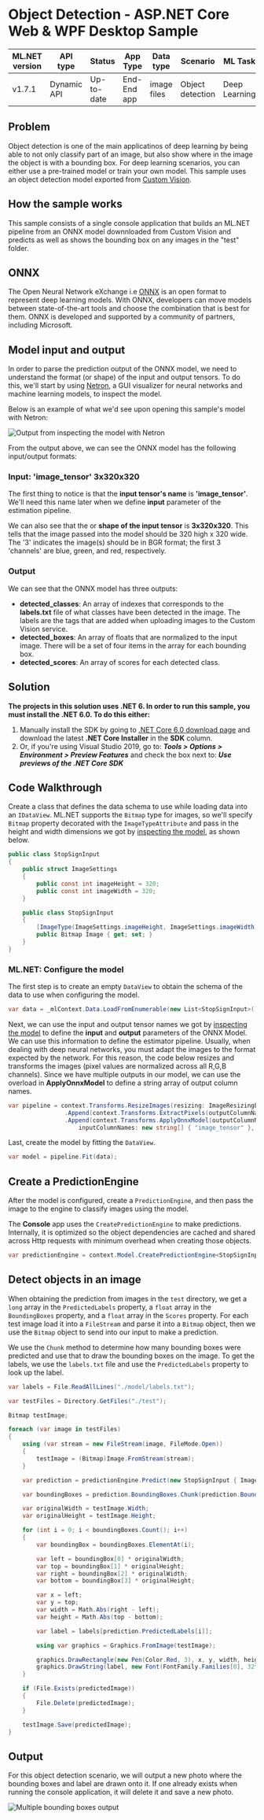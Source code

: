 # Object Detection - ASP.NET Core Web & WPF Desktop Sample

| ML.NET version | API type    | Status     | App Type    | Data type   | Scenario         | ML Task       | Algorithms                        |
|----------------|-------------|------------|-------------|-------------|------------------|---------------|-----------------------------------|
| v1.7.1        | Dynamic API | Up-to-date | End-End app | image files | Object detection | Deep Learning | ONNX: Custom Vision |

## Problem

Object detection is one of the main applicatinos of deep learning by being able to not only classify part of an image, but also show where in the image the object is with a bounding box. For deep learning scenarios, you can either use a pre-trained model or train your own model. This sample uses an object detection model exported from [Custom Vision](https://www.customvision.ai).

## How the sample works

This sample consists of a single console application that builds an ML.NET pipeline from an ONNX model downnloaded from Custom Vision and predicts as well as shows the bounding box on any images in the "test" folder.

## ONNX

The Open Neural Network eXchange i.e [ONNX](http://onnx.ai/) is an open format to represent deep learning models. With ONNX, developers can move models between state-of-the-art tools and choose the combination that is best for them. ONNX is developed and supported by a community of partners, including Microsoft.

## Model input and output

In order to parse the prediction output of the ONNX model, we need to understand the format (or shape) of the input and output tensors.  To do this, we'll start by using [Netron](https://netron.app/), a GUI visualizer for neural networks and machine learning models, to inspect the model.

Below is an example of what we'd see upon opening this sample's model with Netron:

![Output from inspecting the model with Netron](./assets/onnx-input.jpg)

From the output above, we can see the ONNX model has the following input/output formats:

### Input: 'image_tensor' 3x320x320

The first thing to notice is that the **input tensor's name** is **'image_tensor'**.  We'll need this name later when we define **input** parameter of the estimation pipeline.

We can also see that the or **shape of the input tensor** is **3x320x320**.  This tells that the image passed into the model should be 320 high x 320 wide. The '3' indicates the image(s) should be in BGR format; the first 3 'channels' are blue, green, and red, respectively.

### Output

We can see that the ONNX model has three outputs:
- **detected_classes**: An array of indexes that corresponds to the **labels.txt** file of what classes have been detected in the image. The labels are the tags that are added when uploading images to the Custom Vision service.
- **detected_boxes**: An array of floats that are normalized to the input image. There will be a set of four items in the array for each bounding box.
- **detected_scores**: An array of scores for each detected class.

## Solution

**The projects in this solution uses .NET 6. In order to run this sample, you must install the .NET 6.0. To do this either:**

1. Manually install the SDK by going to [.NET Core 6.0 download page](https://dotnet.microsoft.com/en-us/download/dotnet/6.0) and download the latest **.NET Core Installer** in the **SDK** column.
2. Or, if you're using Visual Studio 2019, go to: _**Tools > Options > Environment > Preview Features**_ and check the box next to: _**Use previews of the .NET Core SDK**_

## Code Walkthrough

Create a class that defines the data schema to use while loading data into an `IDataView`. ML.NET supports the `Bitmap` type for images, so we'll specify `Bitmap` property decorated with the `ImageTypeAttribute` and pass in the height and width dimensions we got by [inspecting the model](#model-input-and-output), as shown below.

```csharp
public class StopSignInput
{
    public struct ImageSettings
    {
        public const int imageHeight = 320;
        public const int imageWidth = 320;
    }

    public class StopSignInput
    {
        [ImageType(ImageSettings.imageHeight, ImageSettings.imageWidth)]
        public Bitmap Image { get; set; }
    }
}
```

### ML.NET: Configure the model

The first step is to create an empty `DataView` to obtain the schema of the data to use when configuring the model.

```csharp
var data = _mlContext.Data.LoadFromEnumerable(new List<StopSignInput>());
```

Next, we can use the input and output tensor names we got by [inspecting the model](#model-input-and-output) to define the **input** and **output** parameters of the ONNX Model. We can use this information to define the estimator pipeline. Usually, when dealing with deep neural networks, you must adapt the images to the format expected by the network. For this reason, the code below resizes and transforms the images (pixel values are normalized across all R,G,B channels). Since we have multiple outputs in our model, we can use the overload in **ApplyOnnxModel** to define a string array of output column names.

```csharp
var pipeline = context.Transforms.ResizeImages(resizing: ImageResizingEstimator.ResizingKind.Fill, outputColumnName: "image_tensor", imageWidth: ImageSettings.imageWidth, imageHeight: ImageSettings.imageHeight, inputColumnName: nameof(StopSignInput.Image))
                .Append(context.Transforms.ExtractPixels(outputColumnName: "image_tensor"))
                .Append(context.Transforms.ApplyOnnxModel(outputColumnNames: new string[] { "detected_boxes", "detected_scores", "detected_classes" }, 
                    inputColumnNames: new string[] { "image_tensor" }, modelFile: "./Model/model.onnx"));
```

Last, create the model by fitting the `DataView`.

```csharp
var model = pipeline.Fit(data);
```

## Create a PredictionEngine

After the model is configured, create a `PredictionEngine`, and then pass the image to the engine to classify images using the model.

The **Console** app uses the `CreatePredictionEngine` to make predictions. Internally, it is optimized so the object dependencies are cached and shared across Http requests with minimum overhead when creating those objects.

```csharp
var predictionEngine = context.Model.CreatePredictionEngine<StopSignInput, StopSignPrediction>(model);
```

## Detect objects in an image

When obtaining the prediction from images in the `test` directory, we get a `long` array in the `PredictedLabels` property, a `float` array in the `BoundingBoxes` property, and a `float` array in the `Scores` property. For each test image load it into a `FileStream` and parse it into a `Bitmap` object, then we use the `Bitmap` object to send into our input to make a prediction.

We use the `Chunk` method to determine how many bounding boxes were predicted and use that to draw the bounding boxes on the image. To get the labels, we use the `labels.txt` file and use the `PredictedLabels` property to look up the label.

```csharp
var labels = File.ReadAllLines("./model/labels.txt");

var testFiles = Directory.GetFiles("./test");

Bitmap testImage;

foreach (var image in testFiles)
{
    using (var stream = new FileStream(image, FileMode.Open))
    {
        testImage = (Bitmap)Image.FromStream(stream);
    }

    var prediction = predictionEngine.Predict(new StopSignInput { Image = testImage });

    var boundingBoxes = prediction.BoundingBoxes.Chunk(prediction.BoundingBoxes.Count() / prediction.PredictedLabels.Count());

    var originalWidth = testImage.Width;
    var originalHeight = testImage.Height;

    for (int i = 0; i < boundingBoxes.Count(); i++)
    {
        var boundingBox = boundingBoxes.ElementAt(i);

        var left = boundingBox[0] * originalWidth;
        var top = boundingBox[1] * originalHeight;
        var right = boundingBox[2] * originalWidth;
        var bottom = boundingBox[3] * originalHeight;

        var x = left;
        var y = top;
        var width = Math.Abs(right - left);
        var height = Math.Abs(top - bottom);

        var label = labels[prediction.PredictedLabels[i]];

        using var graphics = Graphics.FromImage(testImage);

        graphics.DrawRectangle(new Pen(Color.Red, 3), x, y, width, height);
        graphics.DrawString(label, new Font(FontFamily.Families[0], 32f), Brushes.Red, x + 5, y + 5);
    }

    if (File.Exists(predictedImage))
    {
        File.Delete(predictedImage);
    }

    testImage.Save(predictedImage);
}
```

## Output

For this object detection scenario, we will output a new photo where the bounding boxes and label are drawn onto it. If one already exists when running the console application, it will delete it and save a new photo.

![Multiple bounding boxes output](./assets/object-detection-output.jpg)